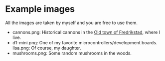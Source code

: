 # Example images

All the images are taken by myself and you are free to use them.

- cannons.png: Historical cannons in the [Old town of Fredrikstad](https://goo.gl/maps/oEkyDW4A9Lp8ptqM8), where I live.
- d1-mini.png: One of my favorite microcontrollers/development boards.
lisa.png: Of course, my daughter.
- mushrooms.png: Some random mushrooms in the woods.